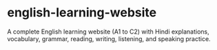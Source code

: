 # english-learning-website
A complete English learning website (A1 to C2) with Hindi explanations, vocabulary, grammar, reading, writing, listening, and speaking practice.
